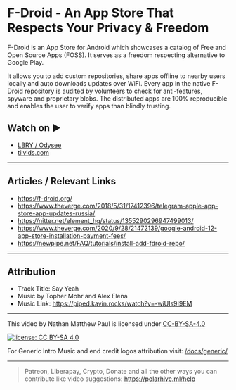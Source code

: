 # F-Droid - An App Store That Respects Your Privacy & Freedom

F-Droid is an App Store for Android which showcases a catalog of Free and Open Source Apps (FOSS). It serves as a freedom respecting alternative to Google Play.

It allows you to add custom repositories, share apps offline to nearby users locally and auto downloads updates over WiFi. Every app in the native F-Droid repository is audited by volunteers to check for anti-features, spyware and proprietary blobs. The distributed apps are 100% reproducible and enables the user to verify apps than blindly trusting.

## Watch on ▶️

- [LBRY / Odysee](https://odysee.com/@polarhive:e/f-droid-an-appstore-that-respects-your-privacy-and-freedom:2)
- [tilvids.com](https://tilvids.com/videos/watch/323e48f2-c452-4323-abc6-e84785681707)

---

## Articles / Relevant Links

- <https://f-droid.org/>
- <https://www.theverge.com/2018/5/31/17412396/telegram-apple-app-store-app-updates-russia/>
- <https://nitter.net/element_hq/status/1355290296947499013/>
- <https://www.theverge.com/2020/9/28/21472139/google-android-12-app-store-installation-payment-fees/>
- <https://newpipe.net/FAQ/tutorials/install-add-fdroid-repo/>

---

## Attribution

- Track Title: Say Yeah
- Music by Topher Mohr and Alex Elena
- Music Link: <https://piped.kavin.rocks/watch?v=-wiUIs9I9EM>

---
This video by Nathan Matthew Paul is licensed under [CC-BY-SA-4.0](https://creativecommons.org/licenses/by-sa/4.0/)

[![license: CC BY-SA 4.0](https://polarhive.ml/assets/badges/cc-by-sa-4.svg)](https://creativecommons.org/licenses/by-sa/4.0/)

For Generic Intro Music and end credit logos attribution visit: [/docs/generic/](https://codeberg.org/polarhive/videos/src/branch/main/docs/generic/)

---
> Patreon, Liberapay, Crypto, Donate and all the other ways you can contribute like video suggestions: <https://polarhive.ml/help>
